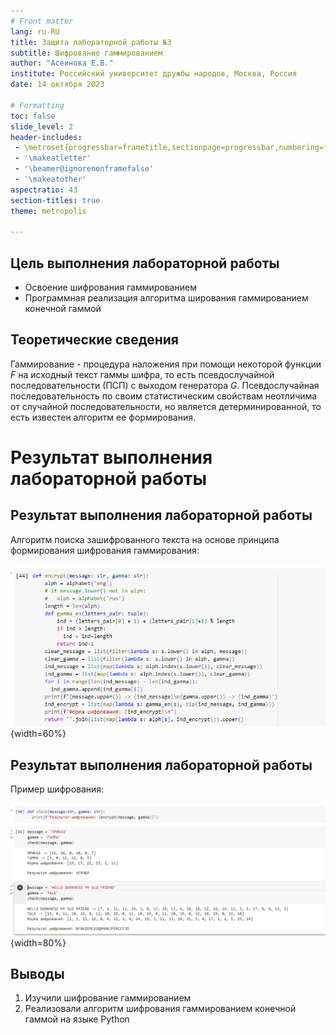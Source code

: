 ```yaml
---
# Front matter
lang: ru-RU
title: Защита лабораторной работы №3
subtitle: Шифрование гаммированием 
author: "Асеинова Е.В."
institute: Российский университет дружбы народов, Москва, Россия
date: 14 октября 2023

# Formatting
toc: false
slide_level: 2
header-includes: 
 - \metroset{progressbar=frametitle,sectionpage=progressbar,numbering=fraction}
 - '\makeatletter'
 - '\beamer@ignorenonframefalse'
 - '\makeatother'
aspectratio: 43
section-titles: true
theme: metropolis

---
```


## Цель выполнения лабораторной работы

- Освоение шифрования гаммированием
- Программная реализация алгоритма ширования гаммированием конечной гаммой

## Теоретические сведения

Гаммирование - процедура наложения при помощи некоторой функции $F$ на исходный текст гаммы шифра, то есть псевдослучайной последовательности (ПСП) с выходом генератора $G$. Псевдослучайная последовательность по своим статистическим свойствам неотличима от случайной последовательности, но является детерминированной, то есть известен алгоритм ее формирования.

# Результат выполнения лабораторной работы

## Результат выполнения лабораторной работы

Алгоритм поиска зашифрованного текста на основе принципа формирования шифрования гаммирования:

![Реализация шифрования гаммирования](screens/2.png){width=60%}

## Результат выполнения лабораторной работы

Пример шифрования:

![Пример работы алгоритма](screens/3.png){width=80%}

## Выводы

1. Изучили шифрование гаммированием
2. Реализовали алгоритм шифрования гаммированием конечной гаммой на языке Python
